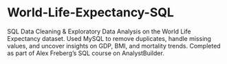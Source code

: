 # World-Life-Expectancy-SQL
SQL Data Cleaning &amp; Exploratory Data Analysis on the World Life Expectancy dataset. Used MySQL to remove duplicates, handle missing values, and uncover insights on GDP, BMI, and mortality trends. Completed as part of Alex Freberg’s SQL course on AnalystBuilder.
